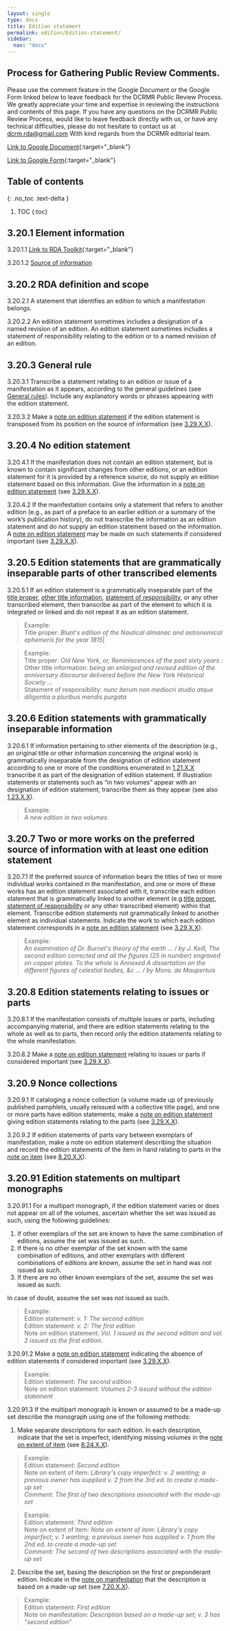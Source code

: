 ```yaml
---
layout: single
type: docs
title: Edition statement
permalink: edition/Edition-statement/
sidebar:
  nav: "docs"
---
```


## Process for Gathering Public Review Comments.
Please use the comment feature in the Google Document or the Google Form linked below to leave feedback for the DCRMR Public Review Process.  We greatly appreciate your time and expertise in reviewing the instructions and contents of this page.  If you have any questions on the DCRMR Public Review Process, would like to leave feedback directly with us, or have any technical difficulties, please do not hesitate to contact us at dcrm.rda@gmail.com  With kind regards from the DCRMR editorial team.

[Link to Google Document](https://docs.google.com/document/d/1fpj-4fm49I21_VZy9wdAofmHv5ebvXUVgW5YNaVTLwc/edit){:target="_blank"}

[Link to Google Form](https://docs.google.com/forms/d/e/1FAIpQLSdNtJkbY1mngdTcvCoB7zZcpaIuuKHvlbyiidP-QunDy14VcQ/viewform){:target="_blank"}

## Table of contents
{: .no_toc .text-delta }

1. TOC
{:toc}

## 3.20.1 Element information

<a name="3.20.1.1">3.20.1.1</a> [Link to RDA Toolkit](https://beta.rdatoolkit.org/Content/Index?externalId=en-US_ala-fbd459c0-2eff-3c1f-a983-6cf86b379574){:target="_blank"}

<a name="3.20.1.2">3.20.1.2</a> [Source of information](/DCRMR/edition/)

## 3.20.2 RDA definition and scope

<a name="3.20.2.1">3.20.2.1</a> A statement that identifies an edition to which a manifestation belongs.

<a name="3.20.2.2">3.20.2.2</a> An ediition statement sometimes includes a designation of a named revision of an edition. An edition statement sometimes includes a statement of responsibility relating to the edition or to a named revision of an edition.

## 3.20.3 General rule

<a name="3.20.3.1">3.20.3.1</a> Transcribe a statement relating to an edition or issue of a manifestation as it
appears, according to the general guidelines (see [General rules](/DCRMR/general-rules/)). Include any explanatory words or phrases appearing with the edition statement.

<a name="3.20.3.2">3.20.3.2</a> Make a [note on edition statement](/DCRMR/edition/Note-on-edition-statement/) if the edition statement is transposed from its position on the source of information (see [3.29.X.X](/DCRMR/edition/Note-on-edition-statement/#3.29.X.X)).

## 3.20.4 No edition statement 

<a name="3.20.4.1">3.20.4.1</a> If the manifestation does not contain an edition statement, but is known to contain significant changes from other editions, or an edition statement for it is provided by a reference source, do not supply an edition statement based on this information. Give the information in a [note on edition statement](/DCRMR/edition/Note-on-edition-statement/) (see [3.29.X.X](/DCRMR/edition/Note-on-edition-statement/#3.29.X.X)).

<a name="3.20.4.2">3.20.4.2</a> If the manifestation contains only a statement that refers to another edition (e.g., as part of a preface to an earlier edition or a summary of the work’s publication history), do not transcribe the information as an edition statement and do not supply an edition statement based on the information. A [note on edition statement](/DCRMR/edition/Note-on-edition-statement/) may be made on such statements if considered important (see [3.29.X.X](/DCRMR/edition/Note-on-edition-statement/#3.29.X.X)).

## 3.20.5 Edition statements that are grammatically inseparable parts of other transcribed elements

<a name="3.20.5.1">3.20.5.1</a> If an edition statement is a grammatically inseparable part of the [title proper](/DCRMR/title/Title-proper/), [other title information](/DCRMR/title/Other-title-information/), [statement of responsibility](/DCRMR/sor/Statement-of-responsibility/), or any other transcribed element, then transcribe as part of the element to which it is integrated or linked and do not repeat it as an edition statement. 

>Example:  
>Title proper: <CITE>Blunt's edition of the Nautical almanac and astronomical ephemeris for the year 1815</CITE>|

>Example:  
>Title proper: <CITE>Old New York, or, Reminiscences of the past sixty years : </CITE>  
>Other title information: <CITE> being an enlarged and revised edition of the anniversary discourse delivered before the New York Historical Society … </CITE>  
>Statement of responsibility: <CITE> nunc iterum non mediocri studio atque diligentia a pluribus mendis purgata </CITE> 

## 3.20.6 Edition statements with grammatically inseparable information

<a name="3.20.6.1">3.20.6.1</a> If information pertaining to other elements of the description (e.g., an original title or other information concerning the original work) is grammatically inseparable from the designation of edition statement according to one or more of the conditions enumerated in [1.21.X.X](/DCRMR/title/Title-proper/) transcribe it as part of the designation of edition statement. If illustration statements or statements such as “in two volumes” appear with an designation of edition statement, transcribe them as they appear (see also [1.23.X.X](/DCRMR/title/Other-title-information/#1.23.X.X)).

>Example:  
> <CITE>A new edition in two volumes</CITE>

## 3.20.7 Two or more works on the preferred source of information with at least one edition statement

<a name="3.20.7.1">3.20.7.1</a> If the preferred source of information bears the titles of two or more individual works contained in the manifestation, and one or more of these works has an edition statement associated with it, transcribe each edition statement that is grammatically linked to another element (e.g.[title proper](/DCRMR/title/Title-proper/), [statement of responsibility](/DCRMR/sor/Statement-of-responsibility/) or any other transcribed element) within that element. Transcribe edition statements not grammatically linked to another element as individual statements. Indicate the work to which each edition statement corresponds in a [note on edition statement](/DCRMR/edition/Note-on-edition-statement/) (see [3.29.X.X](/DCRMR/edition/Note-on-edition-statement/#3.29.X.X)).

>Example:  
><CITE>An examination of Dr. Burnet's theory of the earth  ... / by J. Keill, The second edition corrected and all the figures (25 in number) engraved on copper plates. To the whole is Annexed A dissertation on the different figures of celestial bodies, &c ... / by Mons. de Maupertuis </CITE>  

## 3.20.8 Edition statements relating to issues or parts

<a name="3.20.8.1">3.20.8.1</a> If the manifestation consists of multiple issues or parts, including accompanying material, and there are edition statements relating to the whole as well as to parts, then record only the edition statements relating to the whole manifestation.

<a name="3.20.8.2">3.20.8.2</a> Make a [note on edition statement](/DCRMR/edition/Note-on-edition-statement/) relating to issues or parts if considered important (see [3.29.X.X](/DCRMR/edition/Note-on-edition-statement/#3.29.X.X)).

## 3.20.9 Nonce collections

<a name="3.20.9.1">3.20.9.1</a> If cataloging a nonce collection (a volume made up of previously published pamphlets, usually reissued with a collective title page), and one or more parts have edition statements, make a [note on edition statement](/DCRMR/edition/Note-on-edition-statement/) giving edition statements relating to the parts (see [3.29.X.X](/DCRMR/edition/Note-on-edition-statement/#3.29.X.X)).

<a name="3.20.9.2">3.20.9.2</a> If edition statements of parts vary between exemplars of manifestation, make a note on edition statement describing the situation and record the edition statements of the item in hand relating to parts in the [note on item](/DCRMR/Notes-on-items/Note-on-item) (see [8.20.X.X](/DCRMR/Notes-on-items/Note-on-item/#8.20.X.X)).

## 3.20.91 Edition statements on multipart monographs

<a name="3.20.91.1">3.20.91.1</a> For a multipart monograph, if the edition statement varies or does not appear on all of the volumes, ascertain whether the set was issued as such, using the following guidelines:

1) If other exemplars of the set are known to have the same combination of editions, assume the set was issued as such.  
2) If there is no other exemplar of the set known with the same combination of editions, and other exemplars with different combinations of editions are known, assume the set in hand was not issued as such.  
3) If there are no other known exemplars of the set, assume the set was issued as such.

In case of doubt, assume the set was not issued as such.

>Example:  
>Edition statement: <CITE>v. 1: The second edition</CITE>  
>Edition statement: <CITE>v. 2: The first edition</CITE>  
>Note on edition statement: <CITE>Vol. 1 issued as the second edition and vol. 2 issued as the first edition.</CITE>

<a name="3.20.91.2">3.20.91.2</a> Make a [note on edition statement](/DCRMR/edition/Note-on-edition-statement/) indicating the absence of edition statements if considered important (see [3.29.X.X](/DCRMR/edition/Note-on-edition-statement/#3.29.X.X)).
>Example:      
>Edition statement: <CITE>The second edition</CITE>  
>Note on edition statement: <CITE>Volumes 2-3 issued without the edition statement</CITE>

<a name="3.20.91.3">3.20.91.3</a> If the multipart monograph is known or assumed to be a made-up set describe the monograph using one of the following methods:

1) Make separate descriptions for each edition. In each description, indicate that the set is imperfect, identifying missing volumes in the [note on extent of item](/DCRMR/Notes-on-items/Note-on-extent-of-item/) (see [8.24.X.X](/DCRMR/Notes-on-items/Note-on-extent-of-item/#8.24.X.X)).

>Example:      
>Edition statement: <CITE>Second edition</CITE>  
>Note on extent of item: <CITE>Library's copy imperfect: v. 2 wanting; a previous owner has supplied v. 2 from the 3rd ed. to create a made-up set</CITE>  
>*Comment:* <CITE>The first of two descriptions associated with the made-up set</CITE>

>Example:       
>Edition statement: <CITE>Third edition</CITE>  
>Note on extent of item: <CITE>Note on extent of item: Library's copy imperfect; v. 1 wanting; a previous owner has supplied v. 1 from the 2nd ed. to create a made-up set</CITE>  
>*Comment:* <CITE>The second of two descriptions associated with the made-up set</CITE>

2) Describe the set, basing the description on the first or preponderant edition. Indicate in the [note on manifestation](/DCRMR/Other-notes/Note-on-manifestation/) that the description is based on a made-up set (see [7.20.X.X](/DCRMR/Other-notes-Note-on-manifestation/#7.20.X.X)).

>Example:      
>Edition statement: <CITE> First edition</CITE>  
>Note on manifestation: <CITE>Description based on a made-up set; v. 3 has "second edition"</CITE>
